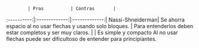             | Pros          | Contras       |
:----------:|:-------------:|:-------------:|
Nassi-Shneiderman| Se ahorra espacio al no usar flechas y usando solo bloques.   | Para entenderlos deben estar completos y ser muy claros.  |
                 |  Es simple y compacto                                    Al no usar flechas puede ser dificultoso de entender para principiantes.                                  